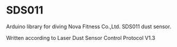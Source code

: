# SDS011
 Arduino library for diving Nova Fitness Co.,Ltd. SDS011 dust sensor. 
 
 Written according to Laser Dust Sensor Control Protocol V1.3


